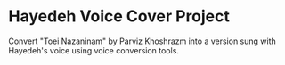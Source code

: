 # Hayedeh Voice Cover Project

Convert "Toei Nazaninam" by Parviz Khoshrazm into a version sung with Hayedeh's voice using voice conversion tools.